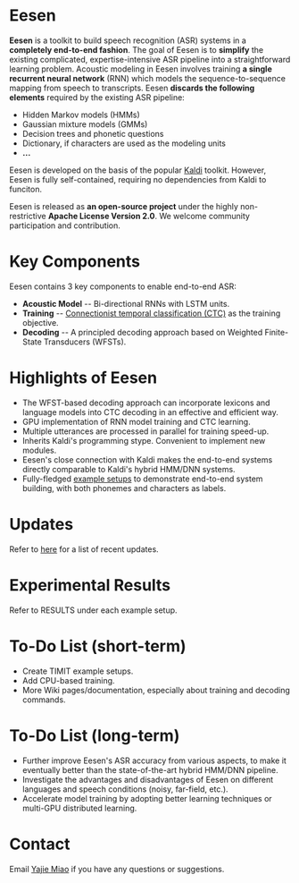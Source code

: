 # Eesen

**Eesen** is a toolkit to build speech recognition (ASR) systems in a **completely end-to-end fashion**. The goal of Eesen is to **simplify** the existing complicated, expertise-intensive ASR pipeline into a straightforward learning problem. Acoustic modeling in Eesen involves training **a single recurrent neural network** (RNN) which models the sequence-to-sequence mapping from speech to transcripts. Eesen **discards the following elements** required by the existing ASR pipeline:

* Hidden Markov models (HMMs)
* Gaussian mixture models (GMMs)
* Decision trees and phonetic questions
* Dictionary, if characters are used as the modeling units
* **...**

Eesen is developed on the basis of the popular [Kaldi](http://kaldi.sourceforge.net/) toolkit. However, Eesen is fully self-contained, requiring no dependencies from Kaldi to funciton. 

Eesen is released as **an open-source project** under the highly non-restrictive **Apache License Version 2.0**. We welcome community participation and contribution.


# Key Components

Eesen contains 3 key components to enable end-to-end ASR:
* **Acoustic Model** -- Bi-directional RNNs with LSTM units.
* **Training**       -- [Connectionist temporal classification (CTC)](http://www.machinelearning.org/proceedings/icml2006/047_Connectionist_Tempor.pdf) as the training objective.
* **Decoding**       -- A principled decoding approach based on Weighted Finite-State Transducers (WFSTs).  

# Highlights of Eesen

* The WFST-based decoding approach can incorporate lexicons and language models into CTC decoding in an effective and efficient way. 
* GPU implementation of RNN model training and CTC learning.
* Multiple utterances are processed in parallel for training speed-up.
* Inherits Kaldi's programming stype. Convenient to implement new modules. 
* Eesen's close connection with Kaldi makes the end-to-end systems directly comparable to Kaldi's hybrid HMM/DNN systems.
* Fully-fledged [example setups](https://github.com/yajiemiao/eesen/tree/master/asr_egs) to demonstrate end-to-end system building, with both phonemes and characters as labels.

# Updates

Refer to [here](https://github.com/yajiemiao/eesen/wiki/Updates) for a list of recent updates.

# Experimental Results

Refer to RESULTS under each example setup.

# To-Do List (short-term)

* Create TIMIT example setups.
* Add CPU-based training.
* More Wiki pages/documentation, especially about training and decoding commands.

# To-Do List (long-term)

* Further improve Eesen's ASR accuracy from various aspects, to make it eventually better than the state-of-the-art hybrid HMM/DNN pipeline.
* Investigate the advantages and disadvantages of Eesen on different languages and speech conditions (noisy, far-field, etc.).
* Accelerate model training by adopting better learning techniques or multi-GPU distributed learning.

# Contact

Email [Yajie Miao](mailto:yajiemiao@gmail.com) if you have any questions or suggestions.

